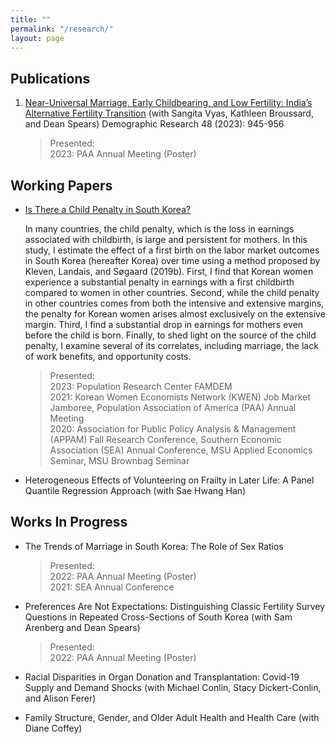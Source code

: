 ```yaml
---
title: ""
permalink: "/research/"
layout: page
---
```


## Publications
1. [Near-Universal Marriage, Early Childbearing, and Low Fertility: India’s Alternative Fertility Transition](https://www.demographic-research.org/volumes/vol48/34/default.htm#:~:text=In%20contrast%20to%20countries%20that,the%20birth%20of%20two%20children.) (with Sangita Vyas, Kathleen Broussard, and Dean Spears) Demographic Research 48 (2023): 945-956

    >Presented: <br/>
    >2023: PAA Annual Meeting (Poster)

## Working Papers
* [Is There a Child Penalty in South Korea?](/assets/naraepark_childpenalty.pdf)
  
  In many countries, the child penalty, which is the loss in earnings associated with childbirth, is large and persistent for mothers. In this study, I estimate the effect of a first birth on the labor market outcomes in South Korea (hereafter Korea) over time using a method proposed by Kleven, Landais, and Søgaard (2019b). First, I find that Korean women experience a substantial penalty in earnings with a first childbirth compared to women in other countries. Second, while the child penalty in other countries comes from both the intensive and extensive margins, the penalty for Korean women arises almost exclusively on the extensive margin. Third, I find a substantial drop in earnings for mothers even before the child is born. Finally, to shed light on the source of the child penalty, I examine several of its correlates, including marriage, the lack of work benefits, and opportunity costs.

  >Presented: <br/>
  >2023: Population Research Center FAMDEM <br/>
  >2021: Korean Women Economists Network (KWEN) Job Market Jamboree, Population Association of America (PAA) Annual Meeting <br/>
  >2020: Association for Public Policy Analysis & Management (APPAM) Fall Research Conference, Southern Economic Association (SEA) Annual Conference, MSU Applied Economics Seminar, MSU Brownbag Seminar

* Heterogeneous Effects of Volunteering on Frailty in Later Life: A Panel Quantile Regression Approach (with Sae Hwang Han)

## Works In Progress
* The Trends of Marriage in South Korea: The Role of Sex Ratios
  
  >Presented: <br/>
  >2022: PAA Annual Meeting (Poster) <br/>
  >2021: SEA Annual Conference
  
* Preferences Are Not Expectations: Distinguishing Classic Fertility Survey Questions in Repeated Cross-Sections of South Korea (with Sam Arenberg and Dean Spears)
  
  >Presented: <br/>
  >2022: PAA Annual Meeting (Poster)
  
* Racial Disparities in Organ Donation and Transplantation: Covid-19 Supply and Demand Shocks (with Michael Conlin, Stacy Dickert-Conlin, and Alison Ferer)

* Family Structure, Gender, and Older Adult Health and Health Care (with Diane Coffey)
